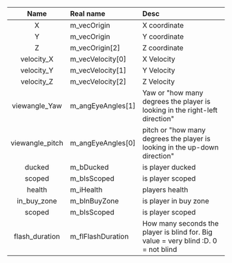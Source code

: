 |      Name       | Real name         | Desc                                                                               |
| :-------------: | :---------------- | :--------------------------------------------------------------------------------- |
|        X        | m_vecOrigin       | X coordinate                                                                       |
|        Y        | m_vecOrigin       | Y coordinate                                                                       |
|        Z        | m_vecOrigin[2]    | Z coordinate                                                                       |
|   velocity_X    | m_vecVelocity[0]  | X Velocity                                                                         |
|   velocity_Y    | m_vecVelocity[1]  | Y Velocity                                                                         |
|   velocity_Z    | m_vecVelocity[2]  | Z Velocity                                                                         |
|  viewangle_Yaw  | m_angEyeAngles[1] | Yaw or "how many degrees the player is looking in the right-left direction"        |
| viewangle_pitch | m_angEyeAngles[0] | pitch or "how many degrees the player is looking in the up-down direction"         |
|     ducked      | m_bDucked         | is player   ducked                                                                 |
|     scoped      | m_bIsScoped       | is player scoped                                                                   |  |
|     health      | m_iHealth         | players health                                                                     |
|   in_buy_zone   | m_bInBuyZone      | is player in buy zone                                                              |
|     scoped      | m_bIsScoped       | is player scoped                                                                   |
| flash_duration  | m_flFlashDuration | How many seconds the player is blind for. Big value = very blind :D. 0 = not blind |
